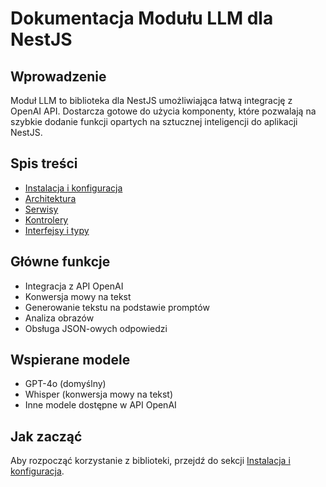 # Dokumentacja Modułu LLM dla NestJS

## Wprowadzenie

Moduł LLM to biblioteka dla NestJS umożliwiająca łatwą integrację z OpenAI API. Dostarcza gotowe do użycia komponenty, które pozwalają na szybkie dodanie funkcji opartych na sztucznej inteligencji do aplikacji NestJS.

## Spis treści

- [Instalacja i konfiguracja](./instalacja.md)
- [Architektura](./architektura.md)
- [Serwisy](./serwisy.md)
- [Kontrolery](./kontrolery.md)
- [Interfejsy i typy](./interfejsy.md)

## Główne funkcje

- Integracja z API OpenAI
- Konwersja mowy na tekst
- Generowanie tekstu na podstawie promptów
- Analiza obrazów
- Obsługa JSON-owych odpowiedzi

## Wspierane modele

- GPT-4o (domyślny)
- Whisper (konwersja mowy na tekst)
- Inne modele dostępne w API OpenAI

## Jak zacząć

Aby rozpocząć korzystanie z biblioteki, przejdź do sekcji [Instalacja i konfiguracja](./instalacja.md).
